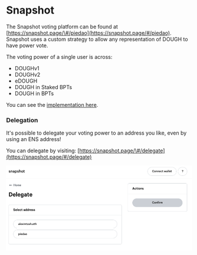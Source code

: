 # Snapshot

The Snapshot voting platform can be found at [https://snapshot.page/\#/piedao](https://snapshot.page/#/piedao). Snapshot uses a custom strategy to allow any representation of DOUGH to have power vote.  
  
The voting power of a single user is across:

* DOUGHv1
* DOUGHv2
* eDOUGH
* DOUGH in Staked BPTs
* DOUGH in BPTs

You can see the [implementation here](https://github.com/snapshot-labs/snapshot.js/blob/master/src/strategies/piedao/index.ts).  


### Delegation

It's possible to delegate your voting power to an address you like, even by using an ENS address!

You can delegate by visiting: [https://snapshot.page/\#/delegate](https://snapshot.page/#/delegate)

![](../.gitbook/assets/screenshot-2021-03-07-at-02.00.01.png)



